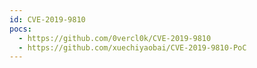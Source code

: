 ```yaml
---
id: CVE-2019-9810
pocs:
  - https://github.com/0vercl0k/CVE-2019-9810
  - https://github.com/xuechiyaobai/CVE-2019-9810-PoC
---
```

